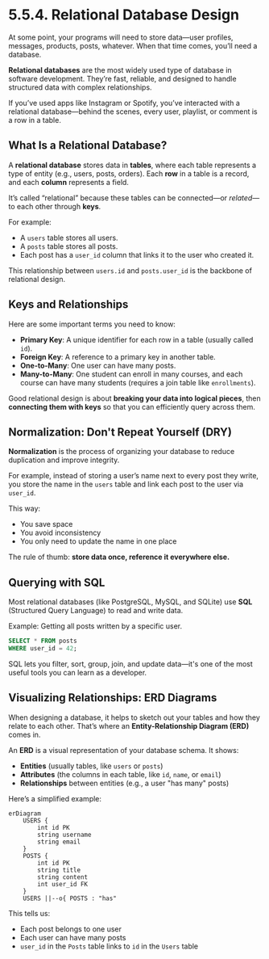 # 5.5.4. Relational Database Design

At some point, your programs will need to store data—user profiles, messages, products, posts, whatever. When that time comes, you’ll need a database.

**Relational databases** are the most widely used type of database in software development. They’re fast, reliable, and designed to handle structured data with complex relationships.

If you’ve used apps like Instagram or Spotify, you’ve interacted with a relational database—behind the scenes, every user, playlist, or comment is a row in a table.

## What Is a Relational Database?

A **relational database** stores data in **tables**, where each table represents a type of entity (e.g., users, posts, orders). Each **row** in a table is a record, and each **column** represents a field.

It’s called “relational” because these tables can be connected—or _related_—to each other through **keys**.

For example:

- A `users` table stores all users.
- A `posts` table stores all posts.
- Each post has a `user_id` column that links it to the user who created it.

This relationship between `users.id` and `posts.user_id` is the backbone of relational design.

## Keys and Relationships

Here are some important terms you need to know:

- **Primary Key**: A unique identifier for each row in a table (usually called `id`).
- **Foreign Key**: A reference to a primary key in another table.
- **One-to-Many**: One user can have many posts.
- **Many-to-Many**: One student can enroll in many courses, and each course can have many students (requires a join table like `enrollments`).

Good relational design is about **breaking your data into logical pieces**, then **connecting them with keys** so that you can efficiently query across them.

## Normalization: Don't Repeat Yourself (DRY)

**Normalization** is the process of organizing your database to reduce duplication and improve integrity.

For example, instead of storing a user’s name next to every post they write, you store the name in the `users` table and link each post to the user via `user_id`.

This way:

- You save space
- You avoid inconsistency
- You only need to update the name in one place

The rule of thumb: **store data once, reference it everywhere else.**

## Querying with SQL

Most relational databases (like PostgreSQL, MySQL, and SQLite) use **SQL** (Structured Query Language) to read and write data.

Example: Getting all posts written by a specific user.

```sql
SELECT * FROM posts
WHERE user_id = 42;
```

SQL lets you filter, sort, group, join, and update data—it's one of the most useful tools you can learn as a developer.

## Visualizing Relationships: ERD Diagrams

When designing a database, it helps to sketch out your tables and how they relate to each other. That’s where an **Entity-Relationship Diagram (ERD)** comes in.

An **ERD** is a visual representation of your database schema. It shows:

- **Entities** (usually tables, like `users` or `posts`)
- **Attributes** (the columns in each table, like `id`, `name`, or `email`)
- **Relationships** between entities (e.g., a user "has many" posts)

Here’s a simplified example:

```mermaid
erDiagram
    USERS {
        int id PK
        string username
        string email
    }
    POSTS {
        int id PK
        string title
        string content
        int user_id FK
    }
    USERS ||--o{ POSTS : "has"
```

This tells us:

- Each post belongs to one user
- Each user can have many posts
- `user_id` in the `Posts` table links to `id` in the `Users` table
